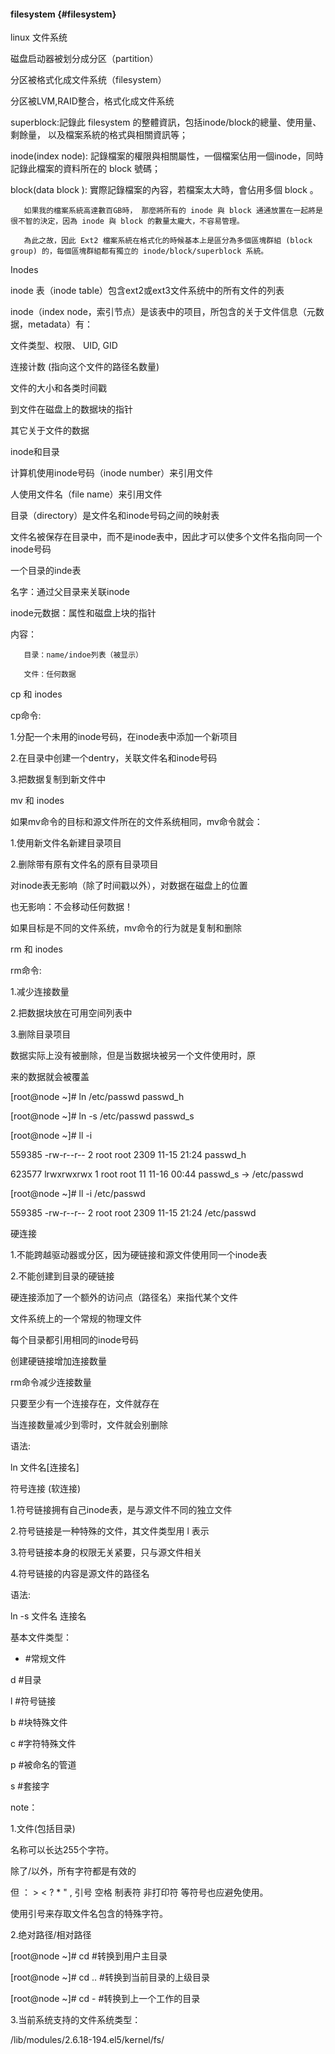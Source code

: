 #### filesystem {#filesystem}

linux 文件系统

磁盘启动器被划分成分区（partition）

分区被格式化成文件系统（filesystem）

分区被LVM,RAID整合，格式化成文件系统

superblock:記錄此 filesystem 的整體資訊，包括inode/block的總量、使用量、剩餘量， 以及檔案系統的格式與相關資訊等；

inode(index node): 記錄檔案的權限與相關屬性，一個檔案佔用一個inode，同時記錄此檔案的資料所在的 block 號碼；

block(data block ): 實際記錄檔案的內容，若檔案太大時，會佔用多個 block 。

       如果我的檔案系統高達數百GB時， 那麼將所有的 inode 與 block 通通放置在一起將是很不智的決定，因為 inode 與 block 的數量太龐大，不容易管理。

       為此之故，因此 Ext2 檔案系統在格式化的時候基本上是區分為多個區塊群組 (block group) 的，每個區塊群組都有獨立的 inode/block/superblock 系統。

Inodes

inode 表（inode table）包含ext2或ext3文件系统中的所有文件的列表

inode（index node，索引节点）是该表中的项目，所包含的关于文件信息（元数据，metadata）有：

文件类型、权限、 UID, GID

连接计数 (指向这个文件的路径名数量)

文件的大小和各类时间戳

到文件在磁盘上的数据块的指针

其它关于文件的数据

inode和目录

计算机使用inode号码（inode number）来引用文件

人使用文件名（file name）来引用文件

目录（directory）是文件名和inode号码之间的映射表

文件名被保存在目录中，而不是inode表中，因此才可以使多个文件名指向同一个inode号码

一个目录的inde表

名字：通过父目录来关联inode

inode元数据：属性和磁盘上块的指针

内容：

       目录：name/indoe列表（被显示）

       文件：任何数据

cp 和 inodes

cp命令:

1.分配一个未用的inode号码，在inode表中添加一个新项目

2.在目录中创建一个dentry，关联文件名和inode号码

3.把数据复制到新文件中

mv 和 inodes

如果mv命令的目标和源文件所在的文件系统相同，mv命令就会：

1.使用新文件名新建目录项目

2.删除带有原有文件名的原有目录项目

对inode表无影响（除了时间戳以外），对数据在磁盘上的位置

也无影响：不会移动任何数据！

如果目标是不同的文件系统，mv命令的行为就是复制和删除

rm 和 inodes

rm命令:

1.减少连接数量

2.把数据块放在可用空间列表中

3.删除目录项目

数据实际上没有被删除，但是当数据块被另一个文件使用时，原

来的数据就会被覆盖

[root@node ~]# ln     /etc/passwd passwd_h

[root@node ~]# ln -s /etc/passwd passwd_s

[root@node ~]# ll -i

559385 -rw-r--r-- 2 root root 2309 11-15 21:24 passwd_h

623577 lrwxrwxrwx 1 root root   11 11-16 00:44 passwd_s -&gt; /etc/passwd

[root@node ~]# ll -i /etc/passwd

559385 -rw-r--r-- 2 root root 2309 11-15 21:24 /etc/passwd

硬连接

1.不能跨越驱动器或分区，因为硬链接和源文件使用同一个inode表

2.不能创建到目录的硬链接

硬连接添加了一个额外的访问点（路径名）来指代某个文件

文件系统上的一个常规的物理文件

每个目录都引用相同的inode号码

创建硬链接增加连接数量

rm命令减少连接数量

只要至少有一个连接存在，文件就存在

当连接数量减少到零时，文件就会别删除                                                                            

语法:

ln 文件名[连接名]

符号连接 (软连接)

1.符号链接拥有自己inode表，是与源文件不同的独立文件

2.符号链接是一种特殊的文件，其文件类型用 l 表示

3.符号链接本身的权限无关紧要，只与源文件相关

4.符号链接的内容是源文件的路径名

语法:

ln -s 文件名 连接名

基本文件类型：

- #常规文件

d #目录

l #符号链接

b #块特殊文件

c #字符特殊文件

p #被命名的管道

s #套接字

note：

1.文件(包括目录)

名称可以长达255个字符。

除了/以外，所有字符都是有效的

但 ： &gt;   &lt;   ?   *   &quot;   , 引号   空格  制表符   非打印符  等符号也应避免使用。

使用引号来存取文件名包含的特殊字符。

2.绝对路径/相对路径

[root@node ~]# cd      #转换到用户主目录

[root@node ~]# cd ..   #转换到当前目录的上级目录

[root@node ~]# cd -    #转换到上一个工作的目录

3.当前系统支持的文件系统类型：

/lib/modules/2.6.18-194.el5/kernel/fs/